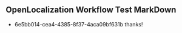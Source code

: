 ## OpenLocalization Workflow Test MarkDown
* 6e5bb014-cea4-4385-8f37-4aca09bf631b 
thanks!<!--HONumber=Mar16_HO3-->

